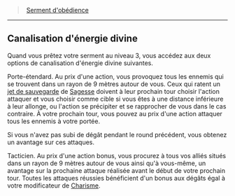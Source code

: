 ﻿---
!GenericItem
Id: paladin_obedience_hd.md#canalisation-dénergie-divine
ParentLink: paladin_obedience_hd.md#serment-dobédience
Name: Canalisation d'énergie divine
ParentName: Serment d'obédience
NameLevel: 2
Attributes:
  Name: Canalisation d'énergie divine
  Markdown: >+
    ## <!--Name-->Canalisation d'énergie divine<!--/Name-->


    Quand vous prêtez votre serment au niveau 3, vous accédez aux deux options de canalisation d'énergie divine suivantes.


    Porte-étendard. Au prix d'une action, vous provoquez tous les ennemis qui se trouvent dans un rayon de 9 mètres autour de vous. Ceux qui ratent un [jet de sauvegarde](hd_abilities_jets_de_sauvegarde.md) de [Sagesse](hd_abilities_wisdom.md) doivent à leur prochain tour choisir l'action attaquer et vous choisir comme cible si vous êtes à une distance inférieure à leur allonge, ou l'action se précipiter et se rapprocher de vous dans le cas contraire. À votre prochain tour, vous pouvez au prix d'une action attaquer tous les ennemis à votre portée.


    Si vous n'avez pas subi de dégât pendant le round précédent, vous obtenez un avantage sur ces attaques.


    Tacticien. Au prix d'une action bonus, vous procurez à tous vos alliés situés dans un rayon de 9 mètres autour de vous ainsi qu'à vous-même, un avantage sur la prochaine attaque réalisée avant le début de votre prochain tour. Toutes les attaques réussies bénéficient d'un bonus aux dégâts égal à votre modificateur de [Charisme](hd_abilities_charisma.md).

AttributesDictionary: >+
  Name: Canalisation d'énergie divine

  Markdown: >+

    ## <!--Name-->Canalisation d'énergie divine<!--/Name-->





    Quand vous prêtez votre serment au niveau 3, vous accédez aux deux options de canalisation d'énergie divine suivantes.





    Porte-étendard. Au prix d'une action, vous provoquez tous les ennemis qui se trouvent dans un rayon de 9 mètres autour de vous. Ceux qui ratent un [jet de sauvegarde](hd_abilities_jets_de_sauvegarde.md) de [Sagesse](hd_abilities_wisdom.md) doivent à leur prochain tour choisir l'action attaquer et vous choisir comme cible si vous êtes à une distance inférieure à leur allonge, ou l'action se précipiter et se rapprocher de vous dans le cas contraire. À votre prochain tour, vous pouvez au prix d'une action attaquer tous les ennemis à votre portée.





    Si vous n'avez pas subi de dégât pendant le round précédent, vous obtenez un avantage sur ces attaques.





    Tacticien. Au prix d'une action bonus, vous procurez à tous vos alliés situés dans un rayon de 9 mètres autour de vous ainsi qu'à vous-même, un avantage sur la prochaine attaque réalisée avant le début de votre prochain tour. Toutes les attaques réussies bénéficient d'un bonus aux dégâts égal à votre modificateur de [Charisme](hd_abilities_charisma.md).



---
> [Serment d'obédience](hd_paladin_obedience.md)

---

## Canalisation d'énergie divine

Quand vous prêtez votre serment au niveau 3, vous accédez aux deux options de canalisation d'énergie divine suivantes.

Porte-étendard. Au prix d'une action, vous provoquez tous les ennemis qui se trouvent dans un rayon de 9 mètres autour de vous. Ceux qui ratent un [jet de sauvegarde](hd_abilities_jets_de_sauvegarde.md) de [Sagesse](hd_abilities_wisdom.md) doivent à leur prochain tour choisir l'action attaquer et vous choisir comme cible si vous êtes à une distance inférieure à leur allonge, ou l'action se précipiter et se rapprocher de vous dans le cas contraire. À votre prochain tour, vous pouvez au prix d'une action attaquer tous les ennemis à votre portée.

Si vous n'avez pas subi de dégât pendant le round précédent, vous obtenez un avantage sur ces attaques.

Tacticien. Au prix d'une action bonus, vous procurez à tous vos alliés situés dans un rayon de 9 mètres autour de vous ainsi qu'à vous-même, un avantage sur la prochaine attaque réalisée avant le début de votre prochain tour. Toutes les attaques réussies bénéficient d'un bonus aux dégâts égal à votre modificateur de [Charisme](hd_abilities_charisma.md).

